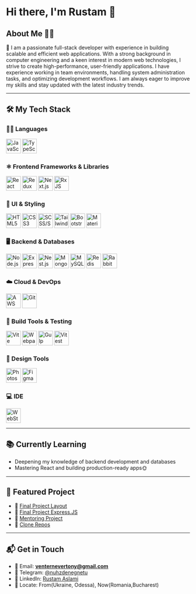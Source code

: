 # Hi there, I'm Rustam 👋

## About Me 🙋‍♂️

🚀 I am a passionate full-stack developer with experience in building scalable and efficient web applications. 
With a strong background in computer engineering and a keen interest in modern web technologies, I strive to create high-performance, user-friendly applications.
I have experience working in team environments, handling system administration tasks, and optimizing development workflows. 
I am always eager to improve my skills and stay updated with the latest industry trends.

---

## 🛠️ My Tech Stack

### 🧑‍💻 Languages
<p align="left">
  <img src="https://cdn.jsdelivr.net/gh/devicons/devicon/icons/javascript/javascript-original.svg" width="40" alt="JavaScript"/>
  <img src="https://cdn.jsdelivr.net/gh/devicons/devicon/icons/typescript/typescript-original.svg" width="40" alt="TypeScript"/>
</p>

### ⚛️ Frontend Frameworks & Libraries
<p align="left">
  <img src="https://cdn.jsdelivr.net/gh/devicons/devicon/icons/react/react-original.svg" width="40" alt="React"/>
  <img src="https://cdn.jsdelivr.net/gh/devicons/devicon/icons/redux/redux-original.svg" width="40" alt="Redux"/>
  <img src="https://cdn.jsdelivr.net/gh/devicons/devicon/icons/nextjs/nextjs-original.svg" width="40" alt="Next.js"/>
  <img src="https://rxjs.dev/assets/images/logos/Rx_Logo_S.png" width="40" alt="RxJS"/>
</p>

### 🎨 UI & Styling
<p align="left">
  <img src="https://cdn.jsdelivr.net/gh/devicons/devicon/icons/html5/html5-original.svg" width="40" alt="HTML5"/>
  <img src="https://cdn.jsdelivr.net/gh/devicons/devicon/icons/css3/css3-original.svg" width="40" alt="CSS3"/>
  <img src="https://cdn.jsdelivr.net/gh/devicons/devicon/icons/sass/sass-original.svg" width="40" alt="SCSS/SASS"/>
  <img src="https://cdn.jsdelivr.net/gh/devicons/devicon/icons/tailwindcss/tailwindcss-original.svg" width="40" alt="TailwindCSS"/>
  <img src="https://cdn.jsdelivr.net/gh/devicons/devicon/icons/bootstrap/bootstrap-original.svg" width="40" alt="Bootstrap"/>
  <img src="https://cdn.jsdelivr.net/gh/devicons/devicon/icons/materialui/materialui-original.svg" width="40" alt="Material UI"/>
</p>

### 🖥️ Backend & Databases
<p align="left">
  <img src="https://cdn.jsdelivr.net/gh/devicons/devicon/icons/nodejs/nodejs-original.svg" width="40" alt="Node.js"/>
  <img src="https://cdn.jsdelivr.net/gh/devicons/devicon/icons/express/express-original.svg" width="40" alt="Express.js"/>
  <img src="https://cdn.jsdelivr.net/gh/devicons/devicon/icons/nestjs/nestjs-original.svg" width="40" alt="Nest.js"/>
  <img src="https://cdn.jsdelivr.net/gh/devicons/devicon/icons/mongodb/mongodb-original.svg" width="40" alt="MongoDB"/>
  <img src="https://cdn.jsdelivr.net/gh/devicons/devicon/icons/mysql/mysql-original.svg" width="40" alt="MySQL"/>
  <img src="https://cdn.jsdelivr.net/gh/devicons/devicon/icons/redis/redis-original.svg" width="40" alt="Redis"/>
  <img src="https://cdn.jsdelivr.net/gh/devicons/devicon/icons/rabbitmq/rabbitmq-original.svg" width="40" alt="RabbitMQ"/>
</p>

### ☁️ Cloud & DevOps
<p align="left">
  <img src="https://cdn.jsdelivr.net/gh/devicons/devicon/icons/amazonwebservices/amazonwebservices-plain-wordmark.svg" width="40" alt="AWS"/>
  <img src="https://cdn.jsdelivr.net/gh/devicons/devicon/icons/git/git-original.svg" width="40" alt="Git"/>
</p>

### 🔧 Build Tools & Testing
<p align="left">
  <img src="https://vitejs.dev/logo-with-shadow.png" width="40" alt="Vite"/>
  <img src="https://cdn.jsdelivr.net/gh/devicons/devicon/icons/webpack/webpack-original.svg" width="40" alt="Webpack"/>
  <img src="https://cdn.jsdelivr.net/gh/devicons/devicon/icons/gulp/gulp-plain.svg" width="40" alt="Gulp"/>
  <img src="https://cdn.jsdelivr.net/gh/devicons/devicon/icons/vitest/vitest-original.svg" width="40" alt="Vitest"/>
</p>

### 🎨 Design Tools
<p align="left">
  <img src="https://cdn.jsdelivr.net/gh/devicons/devicon/icons/photoshop/photoshop-plain.svg" width="40" alt="Photoshop"/>
  <img src="https://cdn.jsdelivr.net/gh/devicons/devicon/icons/figma/figma-original.svg" width="40" alt="Figma"/>
</p>

### 💻 IDE
<p align="left">
  <img src="https://cdn.jsdelivr.net/gh/devicons/devicon/icons/webstorm/webstorm-original.svg" width="40" alt="WebStorm"/>
</p>

---

## 📚 Currently Learning

- Deepening my knowledge of backend development and databases
- Mastering React and building production-ready apps🌞

---

## 📌 Featured Project

- 🔗 [Final Project Layout](https://github.com/nuhzdenegnetu/Final-project-layout)
- 🔗 [Final Project Express.JS](https://github.com/nuhzdenegnetu/EX01/tree/master)
- 🔗 [Mentoring Project](https://github.com/nuhzdenegnetu/pet-project)
- 🔗 [Clone Repos](https://github.com/nuhzdenegnetu/clone-repos)

---

## 📬 Get in Touch

- 📧 Email: **venternevertony@gmail.com**
- 💬 Telegram: [@nuhzdenegnetu](https://t.me/nuhzdenegnetu)
- 💬 LinkedIn: [Rustam Aslami](https://www.linkedin.com/in/nuhzdenegnetu/)
- 📍 Locate: From(Ukraine, Odessa), Now(Romania,Bucharest)
